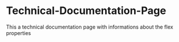 # Technical-Documentation-Page
 This a technical documentation page with informations about the flex properties
